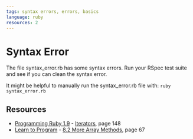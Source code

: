 ```yaml
---
tags: syntax errors, errors, basics
language: ruby
resources: 2
---
```


# Syntax Error

The file syntax_error.rb has some syntax errors. Run your RSpec test suite and see if you can clean the syntax error.

It might be helpful to manually run the syntax_error.rb file with: `ruby syntax_error.rb`

## Resources
* [Programming Ruby 1.9](http://books.flatironschool.com/books/11?page=148) - [Iterators](http://books.flatironschool.com/books/11?page=148), page 148
* [Learn to Program](http://books.flatironschool.com/books/43?page=67) - [8.2 More Array Methods](http://books.flatironschool.com/books/43?page=67), page 67
